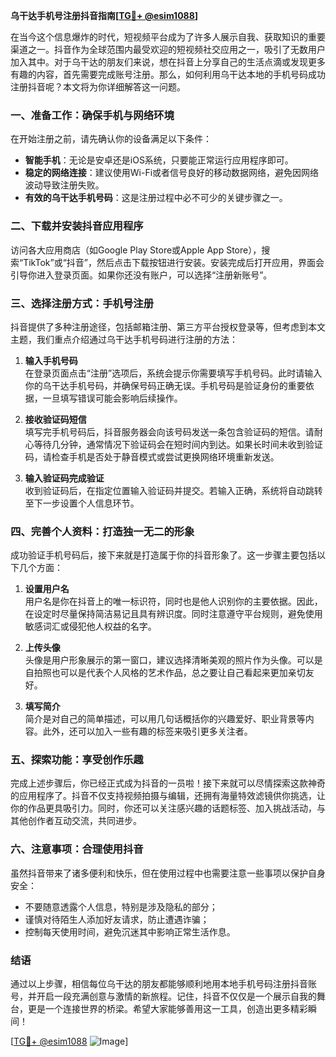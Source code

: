 **乌干达手机号注册抖音指南[[TG💪+ @esim1088](https://t.me/s/esim1088)]**

在当今这个信息爆炸的时代，短视频平台成为了许多人展示自我、获取知识的重要渠道之一。抖音作为全球范围内最受欢迎的短视频社交应用之一，吸引了无数用户加入其中。对于乌干达的朋友们来说，想在抖音上分享自己的生活点滴或发现更多有趣的内容，首先需要完成账号注册。那么，如何利用乌干达本地的手机号码成功注册抖音呢？本文将为你详细解答这一问题。

### 一、准备工作：确保手机与网络环境

在开始注册之前，请先确认你的设备满足以下条件：
- **智能手机**：无论是安卓还是iOS系统，只要能正常运行应用程序即可。
- **稳定的网络连接**：建议使用Wi-Fi或者信号良好的移动数据网络，避免因网络波动导致注册失败。
- **有效的乌干达手机号码**：这是注册过程中必不可少的关键步骤之一。

### 二、下载并安装抖音应用程序

访问各大应用商店（如Google Play Store或Apple App Store），搜索“TikTok”或“抖音”，然后点击下载按钮进行安装。安装完成后打开应用，界面会引导你进入登录页面。如果你还没有账户，可以选择“注册新账号”。

### 三、选择注册方式：手机号注册

抖音提供了多种注册途径，包括邮箱注册、第三方平台授权登录等，但考虑到本文主题，我们重点介绍通过乌干达手机号码进行注册的方法：

1. **输入手机号码**  
   在登录页面点击“注册”选项后，系统会提示你需要填写手机号码。此时请输入你的乌干达手机号码，并确保号码正确无误。手机号码是验证身份的重要依据，一旦填写错误可能会影响后续操作。

2. **接收验证码短信**  
   填写完手机号码后，抖音服务器会向该号码发送一条包含验证码的短信。请耐心等待几分钟，通常情况下验证码会在短时间内到达。如果长时间未收到验证码，请检查手机是否处于静音模式或尝试更换网络环境重新发送。

3. **输入验证码完成验证**  
   收到验证码后，在指定位置输入验证码并提交。若输入正确，系统将自动跳转至下一步设置个人信息环节。

### 四、完善个人资料：打造独一无二的形象

成功验证手机号码后，接下来就是打造属于你的抖音形象了。这一步骤主要包括以下几个方面：

1. **设置用户名**  
   用户名是你在抖音上的唯一标识符，同时也是他人识别你的主要依据。因此，在设定时尽量保持简洁易记且具有辨识度。同时注意遵守平台规则，避免使用敏感词汇或侵犯他人权益的名字。

2. **上传头像**  
   头像是用户形象展示的第一窗口，建议选择清晰美观的照片作为头像。可以是自拍照也可以是代表个人风格的艺术作品，总之要让自己看起来更加亲切友好。

3. **填写简介**  
   简介是对自己的简单描述，可以用几句话概括你的兴趣爱好、职业背景等内容。此外，还可以加入一些有趣的标签来吸引更多关注者。

### 五、探索功能：享受创作乐趣

完成上述步骤后，你已经正式成为抖音的一员啦！接下来就可以尽情探索这款神奇的应用程序了。抖音不仅支持视频拍摄与编辑，还拥有海量特效滤镜供你挑选，让你的作品更具吸引力。同时，你还可以关注感兴趣的话题标签、加入挑战活动，与其他创作者互动交流，共同进步。

### 六、注意事项：合理使用抖音

虽然抖音带来了诸多便利和快乐，但在使用过程中也需要注意一些事项以保护自身安全：
- 不要随意透露个人信息，特别是涉及隐私的部分；
- 谨慎对待陌生人添加好友请求，防止遭遇诈骗；
- 控制每天使用时间，避免沉迷其中影响正常生活作息。

### 结语

通过以上步骤，相信每位乌干达的朋友都能够顺利地用本地手机号码注册抖音账号，并开启一段充满创意与激情的新旅程。记住，抖音不仅仅是一个展示自我的舞台，更是一个连接世界的桥梁。希望大家能够善用这一工具，创造出更多精彩瞬间！

[[TG💪+ @esim1088](https://t.me/s/esim1088) ![Image](https://i.postimg.cc/4NQfJmqS/Snipaste-2025-05-13-00-14-12.png)]